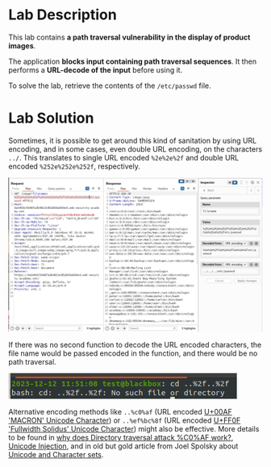 # Lab Description

This lab contains **a path traversal vulnerability in the display of product images**.

The application **blocks input containing path traversal sequences**. It then performs a **URL-decode of the input** before using it.

To solve the lab, retrieve the contents of the `/etc/passwd` file.

# Lab Solution



Sometimes, it is possible to get around this kind of sanitation by using URL encoding, and in some cases, even double URL encoding, on the characters `../`. This translates to single URL encoded `%2e%2e%2f` and double URL encoded `%252e%252e%252f`, respectively.



![](double-url-encoding.png)


If there was no second function to decode the URL encoded characters, the file name would be passed encoded in the function, and there would be no path traversal.

![](url-encoded-path-not-working.png)


Alternative encoding methods like `..%c0%af` (URL encoded [U+00AF 'MACRON' Unicode Character](https://www.fileformat.info/info/unicode/char/00af/index.htm)) or `..%ef%bc%8f` (URL encoded  [U+FF0F 'Fullwidth Solidus' Unicode Character](https://www.compart.com/en/unicode/U+FF0F)) might also be effective. More details to be found in [why does Directory traversal attack %C0%AF work?](https://security.stackexchange.com/questions/48879/why-does-directory-traversal-attack-c0af-work#:~:text=First%2C%20URL%20encoding%20also%20know%20as%20percent%2Dencoding%20is), [Unicode Injection](https://book.hacktricks.xyz/pentesting-web/unicode-injection), and in old but gold article from Joel Spolsky about [Unicode and Character sets](https://www.joelonsoftware.com/2003/10/08/the-absolute-minimum-every-software-developer-absolutely-positively-must-know-about-unicode-and-character-sets-no-excuses/).
